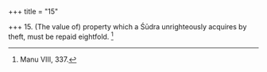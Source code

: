 +++
title = "15"

+++
15. (The value of) property which a Śūdra unrighteously acquires by theft, must be repaid eightfold. [^11] 


[^11]:  Manu VIII, 337.
